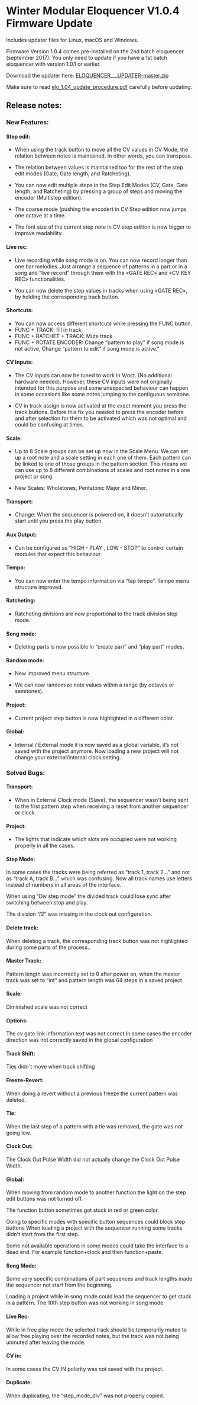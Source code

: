 # Winter Modular Eloquencer V1.0.4 Firmware Update

Includes updater files for Linux, macOS and Windows.

Firmware Version 1.0.4 comes pre-installed on the 2nd batch eloquencer (september 2017). You only need to update if you have a 1st batch eloquencer with version 1.0.1 or earlier.

Download the updater here: [ELOQUENCER___UPDATER-master.zip](https://github.com/enoughframes/ELOQUENCER___UPDATER/archive/master.zip)

Make sure to read [elo_1.04_update_procedure.pdf](https://github.com/enoughframes/ELOQUENCER___UPDATER/blob/master/elo_1.04_update_procedure.pdfom) carefully before updating.


## Release notes:
### New Features:
#### Step edit:
* When using the track button to move all the CV values in CV Mode, the relation between
notes is maintained. In other words, you can transpose.

* The relation between values is maintained too for the rest of the step edit modes (Gate, Gate
length, and Ratcheting).

* You can now edit multiple steps in the Step Edit Modes (CV, Gate, Gate length, and
Ratcheting) by pressing a group of steps and moving the encoder (Multistep edition).

* The coarse mode (pushing the encoder) in CV Step edition now jumps one octave at a time.

* The font size of the current step note in CV step edition is now bigger to improve readability.
#### Live rec:
* Live recording while song mode is on. You can now record longer than one bar melodies.
Just arrange a sequence of patterns in a part or in a song and “live record” through them
with the «GATE REC» and «CV KEY REC» functionalities.

* You can now delete the step values in tracks when using «GATE REC», by holding the
corresponding track button.

#### Shortcuts:
* You can now access different shortcuts while pressing the FUNC button.
 * FUNC + TRACK: fill in track
 * FUNC + RATCHET + TRACK: Mute track
 * FUNC + ROTATE ENCODER: Change “pattern to play” if song mode is not active, Change
“pattern to edit” if song mone is active."

#### CV Inputs:
* The CV inputs can now be tuned to work in V/oct. (No additional hardware needed).
However, these CV inputs were not originally intended for this purpose and some
unexpected behaviour can happen in some occasions like some notes jumping to the
contiguous semitone.

* CV in track assign is now activated at the exact moment you press the track buttons. Before
this fix you needed to press the encoder before and after selection for them to be activated
which was not optimal and could be confusing at times.

#### Scale:
* Up to 8 Scale groups can be set up now in the Scale Menu. We can set up a root note and a
scale setting in each one of them. Each pattern can be linked to one of those groups in the
pattern section. This means we can use up to 8 different combinations of scales and root
notes in a one project or song.

* New Scales: Wholetones, Pentatonic Major and Minor.
#### Transport:
* Change: When the sequencer is powered on, it doesn’t automatically start until you press
the play button.
#### Aux Output:
* Can be configured as “HIGH - PLAY , LOW - STOP” to control certain modules that expect
this behaviour.
#### Tempo:
* You can now enter the tempo information via “tap tempo”.
Tempo menu structure improved.
#### Ratcheting:
* Ratcheting divisions are now proportional to the track division step mode.
#### Song mode:
* Deleting parts is now possible in “create part” and “play part” modes.
#### Random mode:
* New improved menu structure.

* We can now randomize note values within a range (by octaves or semitones).
#### Project:
* Current project step button is now highlighted in a different color.
#### Global:
* Internal / External mode it is now saved as a global variable, it’s not saved with the project
anymore. Now loading a new project will not change your external/internal clock setting.

### Solved Bugs:
#### Transport:
* When in External Clock mode (Slave), the sequencer wasn't being sent to the first pattern
step when receiving a reset from another sequencer or clock.

#### Project:
* The lights that indicate which slots are occupied were not working properly in all the cases.

#### Step Mode:
In some cases the tracks were being referred as “track 1, track 2…” and not as “track A,
track B...” which was confusing. Now all track names use letters instead of numbers in all
areas of the interface.

When using “Div step mode” the divided track could lose sync after switching between stop
and play.

The division “/2” was missing in the clock out configuration.

#### Delete track:
When deleting a track, the corresponding track button was not highlighted during some parts
of the process..
#### Master Track:
Pattern length was incorrectly set to 0 after power on, when the master track was set to “int”
and pattern length was 64 steps in a saved project.
#### Scale:
Diminished scale was not correct
#### Options:
The cv gate link information text was not correct
In some cases the encoder direction was not correctly saved in the global configuration
#### Track Shift:
Ties didn´t move when track shifting
#### Freeze-Revert:
When doing a revert without a previous freeze the current pattern was deleted.
#### Tie:
When the last step of a pattern with a tie was removed, the gate was not going low.
#### Clock Out:
The Clock Out Pulse Width did not actually change the Clock Out Pulse Width.
#### Global:
When moving from random mode to another function the light on the step edit buttons was
not turned off.

The function button sometimes got stuck in red or green color.

Going to specific modes with specific button sequences could block step buttons
When loading a project with the sequencer running some tracks didn't start from the first
step.

Some not available operations in some modes could take the interface to a dead end. For
example function+clock and then function+paste.

#### Song Mode:
Some very specific combinations of part sequences and track lengths made the sequencer
not start from the beginning.

Loading a project while in song mode could lead the sequencer to get stuck in a pattern.
The 10th step button was not working in song mode.

#### Live Rec:
While in free play mode the selected track should be temporarily muted to allow free playing
over the recorded notes, but the track was not being unmuted after leaving the mode.

#### CV in:
In some cases the CV IN polarity was not saved with the project.

#### Duplicate:
When duplicating, the “step_mode_div” was not properly copied.
